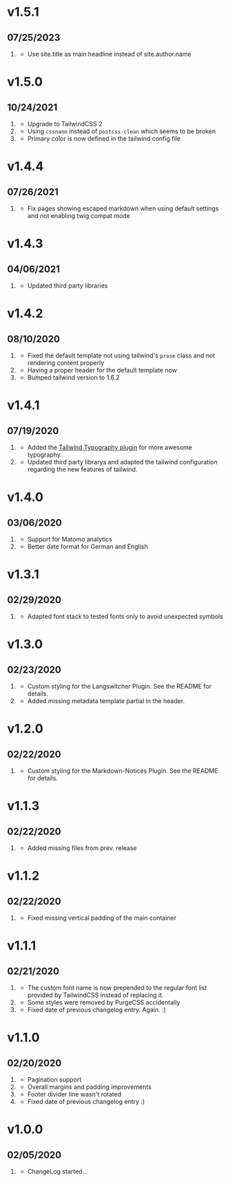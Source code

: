 # v1.5.1
##  07/25/2023

1. [](#improved)
    * Use site.title as main headline instead of site.author.name

# v1.5.0
##  10/24/2021

1. [](#improved)
    * Upgrade to TailwindCSS 2
1. [](#improved)
    * Using `cssnano` instead of `postcss-clean` which seems to be broken
1. [](#improved)
    * Primary color is now defined in the tailwind config file

# v1.4.4
##  07/26/2021

1. [](#bugfix)
    * Fix pages showing escaped markdown when using default settings and not enabling twig compat mode

# v1.4.3
##  04/06/2021

1. [](#improved)
    * Updated third party libraries

# v1.4.2
##  08/10/2020

1. [](#bugfix)
    * Fixed the default template not using tailwind's `prose` class and not rendering content properly
1. [](#improved)
    * Having a proper header for the default template now
1. [](#improved)
    * Bumped tailwind version to 1.6.2

# v1.4.1
##  07/19/2020

1. [](#new)
    * Added the [Tailwind Typography plugin](https://tailwindcss.com/docs/typography-plugin/) for more awesome typography.
1. [](#improved)
    * Updated third party librarys and adapted the tailwind configuration regarding the new features of tailwind.

# v1.4.0
##  03/06/2020

1. [](#new)
    * Support for Matomo analytics
1. [](#improved)
    * Better date format for German and English

# v1.3.1
##  02/29/2020

1. [](#improved)
    * Adapted font stack to tested fonts only to avoid unexpected symbols

# v1.3.0
##  02/23/2020

1. [](#new)
    * Custom styling for the Langswitcher Plugin. See the README for details.
1. [](#bugfix)
    * Added missing metadata template partial in the header.

# v1.2.0
##  02/22/2020

1. [](#new)
    * Custom styling for the Markdown-Notices Plugin. See the README for details.

# v1.1.3
##  02/22/2020

1. [](#bugfix)
    * Added missing files from prev. release

# v1.1.2
##  02/22/2020

1. [](#bugfix)
    * Fixed missing vertical padding of the main container

# v1.1.1
##  02/21/2020

1. [](#improved)
    * The custom font name is now prepended to the regular font list provided by TailwindCSS instead of replacing it.
1. [](#bugfix)
    * Some styles were removed by PurgeCSS accidentally
1. [](#bugfix)
    * Fixed date of previous changelog entry. Again. :)

# v1.1.0
##  02/20/2020

1. [](#new)
    * Pagination support
1. [](#improved)
    * Overall margins and padding improvements
1. [](#bugfix)
    * Footer divider line wasn't rotated
1. [](#bugfix)
    * Fixed date of previous changelog entry :)

# v1.0.0
##  02/05/2020

1. [](#new)
    * ChangeLog started...
